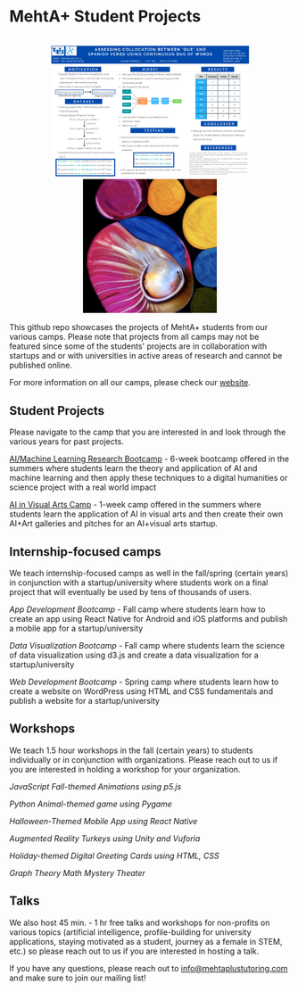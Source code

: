 # MehtA+ Student Projects

<p align="center">
<br>
  <img style="width:355px;"src="aimlresearchbootcamp/2022/Spanish.png" />
  <img style="width:240px;"src="aiinvisualartscamp/1.png" />
<br>
</p>

This github repo showcases the projects of MehtA+ students from our various camps. Please note that projects from all camps may not be featured since some of the students' projects are in collaboration with startups and or with universities in active areas of research and cannot be published online. 

For more information on all our camps, please check our [website](https://mehtaplustutoring.com/).

## Student Projects 

Please navigate to the camp that you are interested in and look through the various years for past projects. 

[AI/Machine Learning Research Bootcamp](aimlresearchbootcamp) - 6-week bootcamp offered in the summers where students learn the theory and application of AI and machine learning and then apply these techniques to a digital humanities or science project with a real world impact

[AI in Visual Arts Camp](aiinvisualarts) - 1-week camp offered in the summers where students learn the application of AI in visual arts and then create their own AI+Art galleries and pitches for an AI+visual arts startup.

## Internship-focused camps

We teach internship-focused camps as well in the fall/spring (certain years) in conjunction with a startup/university where students work on a final project that will eventually be used by tens of thousands of users. 

*App Development Bootcamp* - Fall camp where students learn how to create an app using React Native for Android and iOS platforms and publish a mobile app for a startup/university

*Data Visualization Bootcamp* - Fall camp where students learn the science of data visualization using d3.js and create a data visualization for a startup/university

*Web Development Bootcamp* - Spring camp where students learn how to create a website on WordPress using HTML and CSS fundamentals and publish a website for a startup/university

## Workshops

We teach 1.5 hour workshops in the fall (certain years) to students individually or in conjunction with organizations. Please reach out to us if you are interested in holding a workshop for your organization.

*JavaScript Fall-themed Animations using p5.js*

*Python Animal-themed game using Pygame*

*Halloween-Themed Mobile App using React Native*

*Augmented Reality Turkeys using Unity and Vuforia*

*Holiday-themed Digital Greeting Cards using HTML, CSS*

*Graph Theory Math Mystery Theater*


## Talks

We also host 45 min. - 1 hr free talks and workshops for non-profits on various topics (artificial intelligence, profile-building for university applications, staying motivated as a student, journey as a female in STEM, etc.) so please reach out to us if you are interested in hosting a talk.

If you have any questions, please reach out to info@mehtaplustutoring.com and make sure to join our mailing list!

